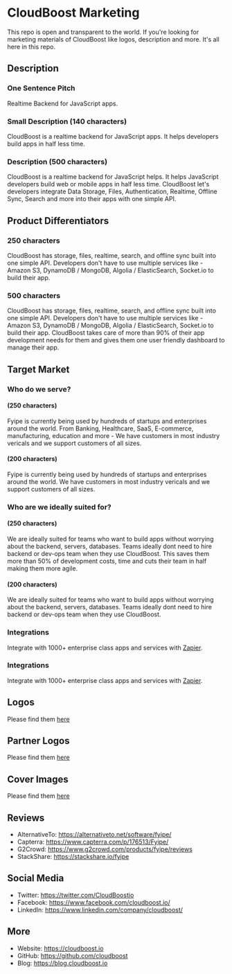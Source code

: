 # CloudBoost Marketing

This repo is open and transparent to the world. If you're looking for marketing materials of CloudBoost like logos, description and more. It's all here in this repo. 

## Description

### One Sentence Pitch
Realtime Backend for JavaScript apps.

### Small Description (140 characters)
CloudBoost is a realtime backend for JavaScript apps. It helps developers build apps in half less time. 

### Description (500 characters)
CloudBoost is a realtime backend for JavaScript helps. It helps JavaScript developers build web or mobile apps in half less time. CloudBoost let's developers integrate Data Storage, Files, Authentication, Realtime, Offline Sync, Search and more into their apps with one simple API.  

## Product Differentiators

### 250 characters

CloudBoost has storage, files, realtime, search, and offline sync built into one simple API. Developers don't have to use multiple services like -  Amazon S3, DynamoDB / MongoDB, Algolia / ElasticSearch, Socket.io to build their app. 

### 500 characters

CloudBoost has storage, files, realtime, search, and offline sync built into one simple API. Developers don't have to use multiple services like -  Amazon S3, DynamoDB / MongoDB, Algolia / ElasticSearch, Socket.io to build their app. CloudBoost takes care of more than 90% of their app development needs for them and gives them one user friendly dashboard to manage their app. 

## Target Market

### Who do we serve? 

#### (250 characters)

Fyipe is currently being used by hundreds of startups and enterprises around the world. From Banking, Healthcare, SaaS, E-commerce, manufacturing, education and more - We have customers in most industry vericals and we support customers of all sizes. 

#### (200 characters)

Fyipe is currently being used by hundreds of startups and enterprises around the world. We have customers in most industry vericals and we support customers of all sizes. 

### Who are we ideally suited for? 

#### (250 characters)

We are ideally suited for teams who want to build apps without worrying about the backend, servers, databases. Teams ideally dont need to hire backend or dev-ops team when they use CloudBoost. This saves them more than 50% of development costs, time and cuts their team in half making them more agile. 

#### (200 characters)
We are ideally suited for teams who want to build apps without worrying about the backend, servers, databases. Teams ideally dont need to hire backend or dev-ops team when they use CloudBoost.

### Integrations 

Integrate with 1000+ enterprise class apps and services with [Zapier](https://zapier.com).  

### Integrations 

Integrate with 1000+ enterprise class apps and services with [Zapier](https://zapier.com).  

## Logos

Please find them [here](/logos)

## Partner Logos

Please find them [here](/partner-logos)

## Cover Images

Please find them [here](/covers)

## Reviews

- AlternativeTo: https://alternativeto.net/software/fyipe/
- Capterra: https://www.capterra.com/p/176513/Fyipe/
- G2Crowd: https://www.g2crowd.com/products/fyipe/reviews
- StackShare: https://stackshare.io/fyipe


## Social Media

- Twitter: https://twitter.com/CloudBoostio
- Facebook: https://www.facebook.com/cloudboost.io/
- LinkedIn: https://www.linkedin.com/company/cloudboost/

## More
- Website: https://cloudboost.io
- GitHub: https://github.com/cloudboost
- Blog: https://blog.cloudboost.io
